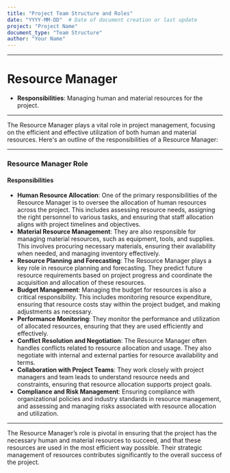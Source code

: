 ```yaml
---
title: "Project Team Structure and Roles"
date: "YYYY-MM-DD"  # Date of document creation or last update
project: "Project Name"
document_type: "Team Structure"
author: "Your Name"
---
```

---
# Resource Manager

- **Responsibilities**: Managing human and material resources for the project.

---
The Resource Manager plays a vital role in project management, focusing on the efficient and effective utilization of both human and material resources. Here's an outline of the responsibilities of a Resource Manager:

---

### Resource Manager Role

#### Responsibilities
- **Human Resource Allocation**: One of the primary responsibilities of the Resource Manager is to oversee the allocation of human resources across the project. This includes assessing resource needs, assigning the right personnel to various tasks, and ensuring that staff allocation aligns with project timelines and objectives.
- **Material Resource Management**: They are also responsible for managing material resources, such as equipment, tools, and supplies. This involves procuring necessary materials, ensuring their availability when needed, and managing inventory effectively.
- **Resource Planning and Forecasting**: The Resource Manager plays a key role in resource planning and forecasting. They predict future resource requirements based on project progress and coordinate the acquisition and allocation of these resources.
- **Budget Management**: Managing the budget for resources is also a critical responsibility. This includes monitoring resource expenditure, ensuring that resource costs stay within the project budget, and making adjustments as necessary.
- **Performance Monitoring**: They monitor the performance and utilization of allocated resources, ensuring that they are used efficiently and effectively.
- **Conflict Resolution and Negotiation**: The Resource Manager often handles conflicts related to resource allocation and usage. They also negotiate with internal and external parties for resource availability and terms.
- **Collaboration with Project Teams**: They work closely with project managers and team leads to understand resource needs and constraints, ensuring that resource allocation supports project goals.
- **Compliance and Risk Management**: Ensuring compliance with organizational policies and industry standards in resource management, and assessing and managing risks associated with resource allocation and utilization.

---

The Resource Manager’s role is pivotal in ensuring that the project has the necessary human and material resources to succeed, and that these resources are used in the most efficient way possible. Their strategic management of resources contributes significantly to the overall success of the project.
